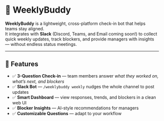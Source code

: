 # 📅 WeeklyBuddy

**WeeklyBuddy** is a lightweight, cross-platform check-in bot that helps teams stay aligned.  
It integrates with **Slack** (Discord, Teams, and Email coming soon!) to collect quick weekly updates, track blockers, and provide managers with insights — without endless status meetings.

---

## 🚀 Features
- ✅ **3-Question Check-in** — team members answer *what they worked on, what’s next, and blockers*  
- ✅ **Slack Bot** — `/weeklybuddy weekly` nudges the whole channel to post updates  
- ✅ **Smart Dashboard** — view responses, trends, and blockers in a clean web UI  
- ✅ **Blocker Insights** — AI-style recommendations for managers  
- ✅ **Customizable Questions** — adapt to your workflow  
